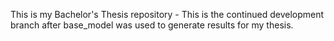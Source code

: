 This is my Bachelor's Thesis repository - This is the continued development branch after base_model was used to generate results for my thesis.
